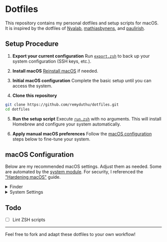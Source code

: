 # Dotfiles

This repository contains my personal dotfiles and setup scripts for macOS.
It is inspired by the dotfiles of [Nyalab](https://github.com/Nyalab/handles), [mathiasbynens](https://github.com/mathiasbynens/dotfiles/), and [paulirish](https://github.com/paulirish/dotfiles).

## Setup Procedure

1. **Export your current configuration**
   Run [`export.zsh`](./export.zsh) to back up your system configuration (SSH keys, etc.).

2. **Install macOS**
   [Reinstall macOS](https://support.apple.com/en-gb/HT212749) if needed.

3. **Initial macOS configuration**
   Complete the basic setup until you can access the system.

4. **Clone this repository**

```sh
git clone https://github.com/remyduthu/dotfiles.git
cd dotfiles
```

5. **Run the setup script**
   Execute [`run.zsh`](./run.zsh) with no arguments.
   This will install Homebrew and configure your system automatically.

6. **Apply manual macOS preferences**
   Follow the [macOS configuration](#macos-configuration) steps below to fine-tune your system.

## macOS Configuration

Below are my recommended macOS settings.
Adjust them as needed.
Some are automated by the [system module](./modules/system/install.zsh).
For security, I referenced the ["Hardening macOS"](https://www.bejarano.io/hardening-macos/) guide.

<details>
<summary>Finder</summary>

- Preferences
  - New Finder windows show: Home
  - Advanced
    - Show all filename extensions: On
    - Keep folders on top:
    - In windows when sorting by name: On
    - On Desktop: On
- View
  - as List
  - Show Path Bar: On
  - Show Status Bar: On

</details>

<details>
<summary>System Settings</summary>

- Network
  - Firewall: On
- General
  - Software Update: Enable all automatic updates
  - Sharing: Disable all sharing options
- Desktop & Dock
  - Size: Small
  - Magnification: Off
  - Automatically hide and show the Dock: On
  - Animate opening applications: Off
  - Show suggested and recent applications in Dock: Off
- Lock Screen
  - Turn display off on battery when inactive: 5 minutes
  - Turn display off on power when inactive: 5 minutes
  - Require password after screen saver or display sleep: Immediately
- Users & Groups
  - Guest User: Off
- Privacy & Security
  - Allow applications from: App Store & Known Developers
  - FileVault: On
- Keyboard
  - Key repeat rate: Fast
  - Delay until repeat: Short
  - Turn keyboard backlight off after inactivity: After 5 seconds
- Trackpad
  - Tap to click: On

</details>

## Todo

- [ ] Lint ZSH scripts

---

Feel free to fork and adapt these dotfiles to your own workflow!
